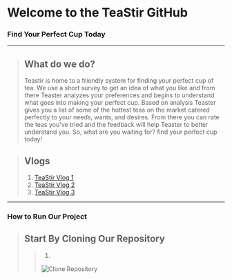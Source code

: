 # Welcome to the TeaStir GitHub
### Find Your Perfect Cup Today 
---

    

 
> ## What do we do? 
> Teastir is home to a friendly system for finding your perfect cup of tea. We use a short survey to get an idea of what you like and from there Teaster analyzes your preferences and begins to understand what goes into making your perfect cup. Based on analysis Teaster gives you a list of some of the hottest teas on the market catered perfectly to your needs, wants, and desires. From there you can rate the teas you've tried and the feedback will help Teaster to better understand you. So, what are you waiting for? find your perfect cup today!

> ## Vlogs 
> 1. [TeaStir Vlog 1](https://youtu.be/FT4r2bwqY1M)
> 2. [TeaStir Vlog 2](https://youtu.be/hRg-koOMRgQ)
> 3. [TeaStir Vlog 3](https://youtu.be/LCViuxVRcPg)


---
### How to Run Our Project
>## Start By Cloning Our Repository
>>1. 
>> ![Clone Repository](TeaStir\ProjectCode\public\Images\teastir_demo1.png)







